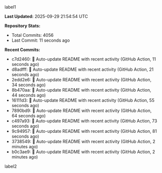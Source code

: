 
label1 
<!-- ACTIVITY_START -->
**Last Updated:** 2025-09-29 21:54:54 UTC

**Repository Stats:**
- Total Commits: 4056
- Last Commit: 11 seconds ago

**Recent Commits:**
- c7d2460: 🤖 Auto-update README with recent activity (GitHub Action, 11 seconds ago)
- d8adfff: 🤖 Auto-update README with recent activity (GitHub Action, 21 seconds ago)
- 2edd2e6: 🤖 Auto-update README with recent activity (GitHub Action, 34 seconds ago)
- 8b470aa: 🤖 Auto-update README with recent activity (GitHub Action, 44 seconds ago)
- 16111d3: 🤖 Auto-update README with recent activity (GitHub Action, 55 seconds ago)
- 7890bd9: 🤖 Auto-update README with recent activity (GitHub Action, 64 seconds ago)
- c497a93: 🤖 Auto-update README with recent activity (GitHub Action, 73 seconds ago)
- 9c94957: 🤖 Auto-update README with recent activity (GitHub Action, 81 seconds ago)
- 3738549: 🤖 Auto-update README with recent activity (GitHub Action, 2 minutes ago)
- b0c3ae9: 🤖 Auto-update README with recent activity (GitHub Action, 2 minutes ago)
<!-- ACTIVITY_END -->

label2
